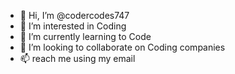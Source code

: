 - 👋 Hi, I’m @codercodes747
- 👀 I’m interested in Coding
- 🌱 I’m currently learning to Code
- 💞️ I’m looking to collaborate on Coding companies
- 📫 reach me using my email
